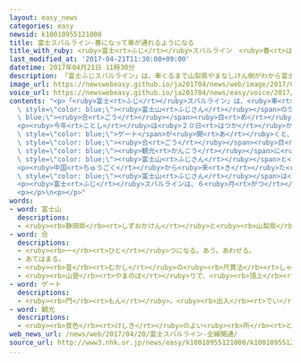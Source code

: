 ```yaml
---
layout: easy_news
categories: easy
newsid: k10010955121000
title: 富士スバルライン-春になって車が通れるようになる
title_with_ruby: <ruby>富士<rt>ふじ</rt></ruby>スバルライン　<ruby>春<rt>はる</rt></ruby>になって<ruby>車<rt>くるま</rt></ruby>が<ruby>通<rt>とお</rt></ruby>れるようになる
last_modified_at: '2017-04-21T11:30:00+09:00'
datetime: 2017年04月21日 11時30分
description: 「富士ふじスバルライン」は、車くるまで山梨県やまなしけん側がわから富士山ふじさんの５合ごう目めまで上あがる道みちです。
image_url: https://newswebeasy.github.io/ja201704/news/web/image/2017/04/21/k10010955121000.jpg
voice_url: https://newswebeasy.github.io/ja201704/news/easy/voice/2017/04/21/k10010955121000.mp3
contents: "<p>「<ruby>富士<rt>ふじ</rt></ruby>スバルライン」は、<ruby>車<rt>くるま</rt></ruby>で<ruby>山梨県<rt>やまなしけん</rt></ruby><ruby>側<rt>がわ</rt></ruby>から<span\
  \ style=\"color: blue;\"><ruby>富士山<rt>ふじさん</rt></ruby></span>の５<span style=\"color:\
  \ blue;\"><ruby>合<rt>ごう</rt></ruby></span><ruby>目<rt>め</rt></ruby>まで<ruby>上<rt>あ</rt></ruby>がる<ruby>道<rt>みち</rt></ruby>です。<ruby>毎年<rt>まいとし</rt></ruby>、<ruby>冬<rt>ふゆ</rt></ruby>は<ruby>雪<rt>ゆき</rt></ruby>で<ruby>通<rt>とお</rt></ruby>ることができない<ruby>場所<rt>ばしょ</rt></ruby>があって、<ruby>春<rt>はる</rt></ruby>になって<ruby>雪<rt>ゆき</rt></ruby>を<ruby>片<rt>かた</rt></ruby>づけてから<ruby>全部<rt>ぜんぶ</rt></ruby><ruby>通<rt>とお</rt></ruby>ることができるようになります。</p>\n\
  <p><ruby>今年<rt>ことし</rt></ruby>は<ruby>２０日<rt>はつか</rt></ruby>から<ruby>全部<rt>ぜんぶ</rt></ruby><ruby>通<rt>とお</rt></ruby>ることができるようになりました。<ruby>朝<rt>あさ</rt></ruby>６<ruby>時<rt>じ</rt></ruby>に<ruby>道<rt>みち</rt></ruby>の<span\
  \ style=\"color: blue;\">ゲート</span>が<ruby>開<rt>あ</rt></ruby>くと、たくさんの<ruby>車<rt>くるま</rt></ruby>やバスが<ruby>山<rt>やま</rt></ruby>に<ruby>向<rt>む</rt></ruby>かいました。５<span\
  \ style=\"color: blue;\"><ruby>合<rt>ごう</rt></ruby></span><ruby>目<rt>め</rt></ruby>の<ruby>店<rt>みせ</rt></ruby>や<ruby>駐車場<rt>ちゅうしゃじょう</rt></ruby>は、<ruby>日本<rt>にっぽん</rt></ruby>や<ruby>外国<rt>がいこく</rt></ruby>のいろいろな<ruby>所<rt>ところ</rt></ruby>から<span\
  \ style=\"color: blue;\"><ruby>観光<rt>かんこう</rt></ruby></span>に<ruby>来<rt>き</rt></ruby>た<ruby>人<rt>ひと</rt></ruby>たちでにぎやかになりました。みんな<ruby>景色<rt>けしき</rt></ruby>を<ruby>楽<rt>たの</rt></ruby>しんで、<span\
  \ style=\"color: blue;\"><ruby>富士山<rt>ふじさん</rt></ruby></span>と<ruby>一緒<rt>いっしょ</rt></ruby>に<ruby>写真<rt>しゃしん</rt></ruby>を<ruby>撮<rt>と</rt></ruby>っていました。</p>\n\
  <p><ruby>中国<rt>ちゅうごく</rt></ruby>から<ruby>来<rt>き</rt></ruby>た<ruby>男性<rt>だんせい</rt></ruby>は「<span\
  \ style=\"color: blue;\"><ruby>富士山<rt>ふじさん</rt></ruby></span>は<ruby>大変<rt>たいへん</rt></ruby>すばらしくて、<ruby>中国<rt>ちゅうごく</rt></ruby>に<ruby>持<rt>も</rt></ruby>って<ruby>帰<rt>かえ</rt></ruby>りたくなりました」と<ruby>話<rt>はな</rt></ruby>していました。</p>\n\
  <p><ruby>富士<rt>ふじ</rt></ruby>スバルラインは、６<ruby>月<rt>がつ</rt></ruby>までは<ruby>通<rt>とお</rt></ruby>ることができる<ruby>時間<rt>じかん</rt></ruby>が<ruby>決<rt>き</rt></ruby>まっていますが、７<ruby>月<rt>がつ</rt></ruby>から９<ruby>月<rt>がつ</rt></ruby>までは２４<ruby>時間<rt>じかん</rt></ruby><ruby>通<rt>とお</rt></ruby>ることができます。</p>\n\
  <p></p>\n<p></p>"
words:
- word: 富士山
  descriptions:
  - <ruby><rb>静岡県</rb><rt>しずおかけん</rt></ruby>と<ruby><rb>山梨県</rb><rt>やまなしけん</rt></ruby>の<ruby><rb>境</rb><rt>さかい</rt></ruby>にある、<ruby><rb>日本一</rb><rt>にっぽんいち</rt></ruby><ruby><rb>高</rb><rt>たか</rt></ruby>い<ruby><rb>山</rb><rt>やま</rt></ruby>。<ruby><rb>高</rb><rt>たか</rt></ruby>さは３７７６メートル。<ruby><rb>江戸時代</rb><rt>えどじだい</rt></ruby>に<ruby><rb>大</rb><rt>おお</rt></ruby>きな<ruby><rb>噴火</rb><rt>ふんか</rt></ruby>があった。
- word: 合
  descriptions:
  - <ruby><rb>一</rb><rt>ひと</rt></ruby>つになる。あう。あわせる。
  - あてはまる。
  - <ruby><rb>昔</rb><rt>むかし</rt></ruby>の<ruby><rb>尺貫法</rb><rt>しゃっかんほう</rt></ruby>で、<ruby><rb>量</rb><rt>りょう</rt></ruby>の<ruby><rb>単位</rb><rt>たんい</rt></ruby>の<ruby><rb>一</rb><rt>ひと</rt></ruby>つ。一<ruby><rb>合</rb><rt>ごう</rt></ruby>は、一<ruby><rb>升</rb><rt>しょう</rt></ruby>の一〇<ruby><rb>分</rb><rt>ぶん</rt></ruby>の一で、<ruby><rb>約</rb><rt>やく</rt></ruby>〇・一八リットル。
  - <ruby><rb>山登</rb><rt>やまのぼ</rt></ruby>りで、<ruby><rb>頂上</rb><rt>ちょうじょう</rt></ruby>までの<ruby><rb>高</rb><rt>たか</rt></ruby>さを一〇に<ruby><rb>分</rb><rt>わ</rt></ruby>けたもの。
- word: ゲート
  descriptions:
  - <ruby><rb>門</rb><rt>もん</rt></ruby>。<ruby><rb>出入</rb><rt>でい</rt></ruby>り<ruby><rb>口</rb><rt>ぐち</rt></ruby>。
- word: 観光
  descriptions:
  - <ruby><rb>景色</rb><rt>けしき</rt></ruby>のよい<ruby><rb>所</rb><rt>ところ</rt></ruby>や<ruby><rb>名所</rb><rt>めいしょ</rt></ruby>などを<ruby><rb>見物</rb><rt>けんぶつ</rt></ruby>して<ruby><rb>回</rb><rt>まわ</rt></ruby>ること。
web_news_url: /news/web/2017/04/20/富士スバルライン-全線開通/
source_url: http://www3.nhk.or.jp/news/easy/k10010955121000/k10010955121000.html
...
```

